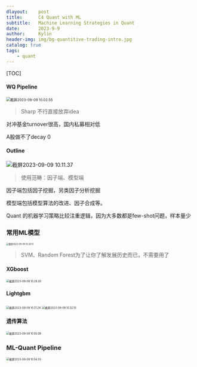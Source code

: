 ```yaml
---
dlayout:    post
title:      C4 Quant with ML
subtitle:   Machine Learning Strategies in Quant
date:       2023-9-9
author:     Kylin
header-img: img/bg-quantitive-trading-intro.jpg
catalog: true
tags:
    - quant
---
```




[TOC]



#### WQ Pipeline

<img src="http://kylinhub.oss-cn-shanghai.aliyuncs.com/uPic/%E6%88%AA%E5%B1%8F2023-09-09%2010.02.55.png" alt="截屏2023-09-09 10.02.55" style="zoom:67%;" />

> Sharp 不行直接放弃idea

对冲基金turnover很高，国内私募相对低

A股做不了decay 0



#### Outline

![截屏2023-09-09 10.11.37](http://kylinhub.oss-cn-shanghai.aliyuncs.com/uPic/%E6%88%AA%E5%B1%8F2023-09-09%2010.11.37.png)

> 使用范畴：因子端、模型端

因子端包括因子挖掘，另类因子分析挖掘

模型端包括模型算法的改进、因子合成等。



Quant 的机器学习策略比较注重逻辑，因为大多数都是few-shot问题，样本量少



### 常用ML模型

<img src="http://kylinhub.oss-cn-shanghai.aliyuncs.com/uPic/%E6%88%AA%E5%B1%8F2023-09-09%2010.26.13.png" alt="截屏2023-09-09 10.26.13" style="zoom: 40%;" />

> SVM、Random Forest为了让你了解发展历史而已，不需要用了



#### XGboost

<img src="http://kylinhub.oss-cn-shanghai.aliyuncs.com/uPic/%E6%88%AA%E5%B1%8F2023-09-09%2010.29.30.png" alt="截屏2023-09-09 10.29.30" style="zoom:50%;" />



#### Lightgbm

<img src="http://kylinhub.oss-cn-shanghai.aliyuncs.com/uPic/%E6%88%AA%E5%B1%8F2023-09-09%2010.31.24.png" alt="截屏2023-09-09 10.31.24" style="zoom:50%;" />

<img src="http://kylinhub.oss-cn-shanghai.aliyuncs.com/uPic/%E6%88%AA%E5%B1%8F2023-09-09%2010.32.10.png" alt="截屏2023-09-09 10.32.10" style="zoom:50%;" />

#### 遗传算法

<img src="http://kylinhub.oss-cn-shanghai.aliyuncs.com/uPic/%E6%88%AA%E5%B1%8F2023-09-09%2010.50.09.png" alt="截屏2023-09-09 10.50.09" style="zoom:50%;" />



### ML-Quant Pipeline

<img src="http://kylinhub.oss-cn-shanghai.aliyuncs.com/uPic/%E6%88%AA%E5%B1%8F2023-09-09%2010.54.33.png" alt="截屏2023-09-09 10.54.33" style="zoom:50%;" />



























